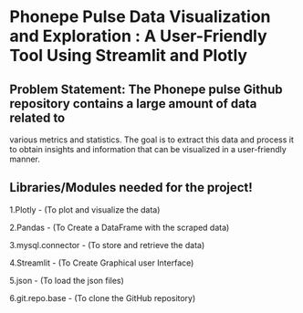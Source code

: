 # **Phonepe Pulse Data Visualization and Exploration : A User-Friendly Tool Using Streamlit and Plotly**

## Problem Statement: The Phonepe pulse Github repository contains a large amount of data related to
various metrics and statistics. The goal is to extract this data and process it to obtain
insights and information that can be visualized in a user-friendly manner.

## **Libraries/Modules needed for the project!**

1.Plotly - (To plot and visualize the data)

2.Pandas - (To Create a DataFrame with the scraped data)

3.mysql.connector - (To store and retrieve the data)

4.Streamlit - (To Create Graphical user Interface)

5.json - (To load the json files)

6.git.repo.base - (To clone the GitHub repository)
